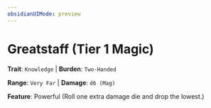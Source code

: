 ```yaml
---
obsidianUIMode: preview
---
```

# Greatstaff (Tier 1 Magic)

**Trait**: `Knowledge` | **Burden**: `Two-Handed`

**Range**: `Very Far` | **Damage**: `d6 (Mag)`

**Feature**: Powerful (Roll one extra damage die and drop the lowest.)